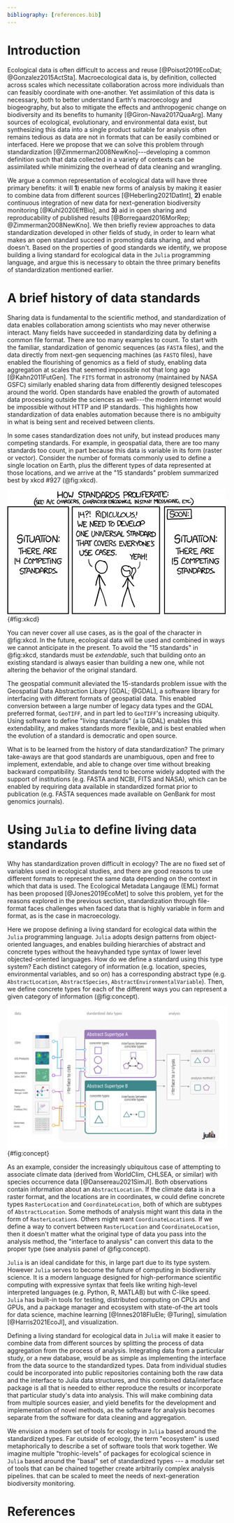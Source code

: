 ```yaml
---
bibliography: [references.bib]
---
```



# Introduction

Ecological data is often difficult to access and reuse [@Poisot2019EcoDat;
@Gonzalez2015ActSta]. Macroecological data is, by definition, collected across
scales which necessitate collaboration across more individuals than can feasibly
coordinate with one-another. Yet assimilation of this data is necessary, both to
better understand Earth's macroecology and biogeography, but also to mitigate
the effects and anthropogenic change on biodiversity and its benefits to
humanity [@Giron-Nava2017QuaArg]. Many sources of ecological, evolutionary, and
environmental data exist, but synthesizing this data into a single product
suitable for analysis often remains tedious as data are not in formats that can
be easily combined or interfaced. Here we propose that we can solve this problem
through standardization [@Zimmerman2008NewKno]---developing a common definition such that
data collected in a variety of contexts can be assimilated while minimizing the
overhead of data cleaning and wrangling.

We argue a common representation of ecological data will have three
primary benefits: it will **1**)  enable new forms of analysis by making it
easier to combine data from different sources [@Heberling2021DatInt], **2)**
enable continuous integration of new data for next-generation biodiversity
monitoring [@Kuhl2020EffBio], and **3)** aid in open sharing and
reproducability of published results [@Borregaard2016MorRep;
@Zimmerman2008NewKno]. We then briefly review approaches to data standardization
developed in other fields of study, in order to learn what makes an open
standard succeed in promoting data sharing, and what doesn't.  Based on the
properties of good standards we identify, we propose building a living standard for ecological data in the `Julia`
programming language, and argue this is necessary to obtain the three primary benefits
of standardization mentioned earlier.


# A brief history of data standards

Sharing data is fundamental to the scientific method, and standardization of
data enables collaboration among scientists who may never otherwise interact.
Many fields have succeeded in standardizing data by defining a common file
format. There are too many examples to count. To start with the familiar,
standardization of genomic sequences (as `FASTA` files), and the
data directly from next-gen sequencing machines (as `FASTQ` files), have enabled the flourishing of
genomics as a field of study, enabling data aggregation at scales that seemed
impossible not that long ago [@Kahn2011FutGen]. The `FITS` format in astronomy
(maintained by NASA GSFC) similarly enabled sharing data from differently designed telescopes
around the world. Open standards have enabled the growth of automated data
processing outside the sciences as well---the modern internet would be
impossible without HTTP and IP standards. This highlights how standardization of
data enables automation because there is no ambiguity in what is being sent and
received between clients.

In some cases standardization does not unify, but instead produces many
competing standards. For example, in geospatial data, there are too many
standards too count, in part because this data is variable in its form (raster
or vector). Consider the number of formats commonly used to define a single location on Earth, plus the different types of data represented at those locations, and we arrive at the "15 standards" problem summarized best by xkcd #927 (@fig:xkcd).

![XKCD cartoon #927.](./figures/xkcdstandards.png){#fig:xkcd}

You can never cover all use cases, as is the goal of the character in @fig:xkcd. In the future, ecological data will be used
and combined in ways we cannot anticipate in the present. To avoid the "15
standards" in @fig:xkcd, standards must be _extendable_, such that building onto
an existing standard is always easier than building a new one, while not
altering the behavior of the original standard.


The geospatial communit alleviated the 15-standards problem issue with the Geospatial
Data Abstraction Libary [GDAL; @GDAL], a software library for interfacing with
different formats of geospatial data. This enabled conversion between a large
number of legacy data types and the GDAL preferred format, `GeoTIFF`, and in part
led to `GeoTIFF`'s increasing ubiquity.
 Using software to define "living
standards" (a la GDAL) enables this extendability, and makes standards more
flexible, and is best enabled when the evolution of a standard is democratic and
open source.


What is to be learned from the history of data standardization?
The primary take-aways are that good standards are unambiguous, open and free to
implement, extendable, and able to change over time without breaking backward
compatibility. Standards tend to become widely adopted with the support of
institutions (e.g. FASTA and NCBI, FITS and NASA), which can be enabled by requiring data available in
standardized format prior to publication (e.g.  FASTA sequences made available on
GenBank for most genomics journals).

# Using `Julia` to define living data standards

Why has standardization proven difficult in ecology? The are no fixed set of
variables used in ecological studies, and there are good reasons to use
different formats to represent the same data depending on the context in which
that data is used. The Ecological Metadata Langauge (EML) format has been proposed [@Jones2019EcoMet] to solve
this problem, yet for the reasons explored in the previous section,
standardization through file-format faces challenges when faced data that is
highly variable in form and format, as is the case in macroecology.

Here we propose defining a living standard for ecological data within the
`Julia` programming language. `Julia` adopts design patterns from object-oriented
languages, and enables building hierarchies of abstract and concrete types
without the heavyhanded type syntax of lower level objected-oriented languages.
How do we define a standard using this type system? Each distinct category
of information (e.g. location, species, environmental variables, and so on)
has a corresponding abstract type (e.g. `AbstractLocation`,
`AbstractSpecies`, `AbstractEnvironmentalVariable`). Then, we define concrete
types for each of the different ways you can represent a given category of
information (@fig:concept).


![An illustration of how the Julia type system enables standardization of data while allowing for flexibility for the input data format. Two standardized data types (purple and teal), each of which are supertypes for specific concrete types (different shapes). Each abstract supertype defines interfaces between its concrete types. This means the user can pass data to analysis methods that require specific data types in any form, and the interface to analysis converts the data into the appropriate type. ](./figures/concept.png){#fig:concept}

As an example, consider the increasingly ubiquitous case of attempting to
associate climate data (derived from WorldClim, CHLSEA, or similar) with species
occurrence data [@Dansereau2021SimJl]. Both observations contain information
about an `AbstractLocation`. If the climate data is in a raster format,
and the locations are in coordinates, w
 could define concrete types
`RasterLocation` and `CoordinateLocation`, both of which are subtypes of
`AbstractLocation`. Some methods of analysis might want this data in the form of
`RasterLocation`s. Others might want `CoordinateLocation`s. If we define a way to
convert between `RasterLocation` and `CoordinateLocation`,
then it doesn't matter what the original type of data you pass into the analysis
method, the "interface to analysis" can convert this data to the proper type (see analysis panel of @fig:concept).

`Julia` is an ideal candidate for this, in large part due to its type system.
However `Julia` serves to become the future of computing in biodiversity
science. It is a modern language designed for high-performance scientific
computing with expressive syntax that feels like writing high-level
interpreted languages (e.g. Python, R, MATLAB) but with C-like speed. `Julia`
has built-in tools for testing, distributed computing on CPUs and GPUs, and a
package manager and ecosystem with state-of-the art tools for data science, machine learning [@Innes2018FluEle; @Turing], simulation [@Harris2021EcoJl], and
visualization.

Defining a living standard for ecological data in `Julia` will make it easier to
combine data from different sources by splitting the process of data aggregation
from the process of analysis. Integrating data from a particular study, or a new
database, would be as simple as implementing the interface from the data source
to the standardized types. Data from individual studies could be incorporated
into public repositories containing both the raw data and the interface to Julia
data structures, and this combined data/interface package is all that is needed
to either reproduce the results or incorporate that particular study's data into
analysis. This will make combining data from multiple sources easier, and yield
benefits for the development and implementation of novel methods, as the
software for analysis becomes separate from the software for data cleaning and
aggregation.

We envision a modern set of tools for ecology in `Julia` based around the
standardized types. Far outside of ecology, the term "ecosystem" is used
metaphorically to describe a set of software tools that work together. We
imagine multiple "trophic-levels" of packages for ecological science in `Julia`
based around the "basal" set of standardized types --- a modular set of tools
that can be chained together create arbitrarily complex analysis pipelines. that
can be scaled to meet the needs of next-generation biodiversity monitoring.



# References
